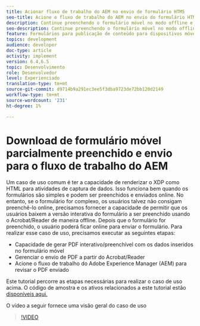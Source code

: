 ```yaml
---
title: Acionar fluxo de trabalho do AEM no envio de formulário HTM5
seo-title: Acione o fluxo de trabalho do AEM no envio do formulário HTML5
description: Continue preenchendo o formulário móvel no modo offline e envie o formulário móvel para acionar o fluxo de trabalho do AEM
seo-description: Continue preenchendo o formulário móvel no modo offline e envie o formulário móvel para acionar o fluxo de trabalho do AEM
feature: Formulários para publicação de conteúdo para dispositivos móveis
topics: development
audience: developer
doc-type: article
activity: implement
version: 6.4,6.5
topic: Desenvolvimento
role: Desenvolvedor
level: Experienciado
translation-type: tm+mt
source-git-commit: d9714b9a291ec3ee5f3dba9723de72bb120d2149
workflow-type: tm+mt
source-wordcount: '231'
ht-degree: 1%

---
```



# Download de formulário móvel parcialmente preenchido e envio para o fluxo de trabalho do AEM

Um caso de uso comum é ter a capacidade de renderizar o XDP como HTML para atividades de captura de dados. Isso funciona bem quando os formulários são simples e podem ser preenchidos e enviados online. No entanto, se o formulário for complexo, os usuários talvez não consigam preenchê-lo online, precisamos fornecer a capacidade de permitir que os usuários baixem a versão interativa do formulário a ser preenchido usando o Acrobat/Reader de maneira offline. Depois que o formulário for preenchido, o usuário poderá ficar online para enviar o formulário.
Para realizar esse caso de uso, precisamos executar as seguintes etapas:

* Capacidade de gerar PDF interativo/preenchível com os dados inseridos no formulário móvel
* Gerenciar o envio de PDF a partir do Acrobat/Reader
* Acione o fluxo de trabalho do Adobe Experience Manager (AEM) para revisar o PDF enviado

Este tutorial percorre as etapas necessárias para realizar o caso de uso acima. O código de amostra e os ativos relacionados a este tutorial estão [disponíveis aqui.](part-four.md)

O vídeo a seguir fornece uma visão geral do caso de uso

>[!VIDEO](https://video.tv.adobe.com/v/29677?quality=9&learn=on)

